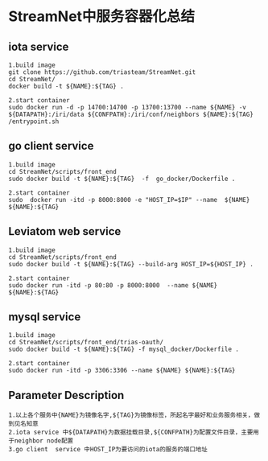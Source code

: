 # StreamNet中服务容器化总结 #

## iota service ##

```
1.build image
git clone https://github.com/triasteam/StreamNet.git
cd StreamNet/
docker build -t ${NAME}:${TAG} .

2.start container
sudo docker run -d -p 14700:14700 -p 13700:13700 --name ${NAME} -v ${DATAPATH}:/iri/data ${CONFPATH}:/iri/conf/neighbors ${NAME}:${TAG} /entrypoint.sh

```  
## go client service ##
```
1.build image
cd StreamNet/scripts/front_end
sudo docker build -t ${NAME}:${TAG}  -f  go_docker/Dockerfile .

2.start container
sudo  docker run -itd -p 8000:8000 -e "HOST_IP=$IP" --name  ${NAME}  ${NAME}:${TAG}
```  
## Leviatom web service ##
```
1.build image
cd StreamNet/scripts/front_end
sudo docker build -t ${NAME}:${TAG} --build-arg HOST_IP=${HOST_IP} .

2.start container
sudo docker run -itd -p 80:80 -p 8000:8000  --name ${NAME} ${NAME}:${TAG}
```  

## mysql service ##
```
1.build image
cd StreamNet/scripts/front_end/trias-oauth/
sudo docker build -t ${NAME}:${TAG} -f mysql_docker/Dockerfile .

2.start container
sudo docker run -itd -p 3306:3306 --name ${NAME} ${NAME}:${TAG}

```  

## Parameter Description ##
```
1.以上各个服务中{NAME}为镜像名字,${TAG}为镜像标签，所起名字最好和业务服务相关，做到见名知意
2.iota service 中${DATAPATH}为数据挂载目录,${CONFPATH}为配置文件目录，主要用于neighbor node配置
3.go client  service 中HOST_IP为要访问的iota的服务的端口地址
```  
